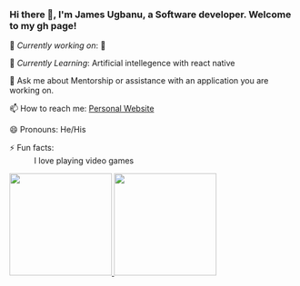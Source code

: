 <!--
**JamesUgbanu/jamesugbanu** is a ✨ _special_ ✨ repository because its `README.md` (this file) appears on your GitHub profile.
<br>Check out my blog http://jamesugbanu.crystalwebpro.com/<br>

Here are some ideas to get you started:

- 🔭 I’m currently working on ...
- 🌱 I’m currently learning ...
- 👯 I’m looking to collaborate on ...
- 🤔 I’m looking for help with ...
- 💬 Ask me about ...
- 📫 How to reach me: ...
- 😄 Pronouns: ...
- ⚡ Fun fact: ...
-->
### Hi there 👋, I'm James Ugbanu, a Software developer. Welcome to my gh page! <br>
🔭 *Currently working on*: 🤔


🌱 *Currently Learning*: Artificial intellegence with react native<br>

💬 Ask me about Mentorship or assistance with an application you are working on. <br>


📫 How to reach me:&nbsp;[Personal Website](https://james-ugbanu.netlify.app)

😄 Pronouns: He/His <br>

⚡ Fun facts:<br>
&nbsp;&nbsp;&nbsp;&nbsp;&nbsp;&nbsp;&nbsp;&nbsp;&nbsp;&nbsp; I love playing video games
<br>


<div dir="auto">
<a href="https://github.com/jamesugbanu">
<img height="180em" src="https://github-readme-stats.vercel.app/api/top-langs/?username=jamesugbanu&layout=compact&langs_count=7&theme=dark"/>
<img height="180em" src="https://github-readme-stats.vercel.app/api?username=jamesugbanu&show_icons=true&theme=dark&include_all_commits=true&count_private=true"/>
</div>
